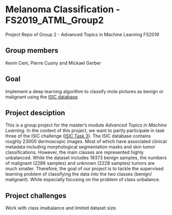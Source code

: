 # Melanoma Classification - FS2019_ATML_Group2
Project Repo of Group 2 - Advanced Topics in Machine Learning FS2019

## Group members
Kevin Ceni, Pierre Cuony and Mickael Gerber

## Goal
Implement a deep learning algorithm to classify mole pictures as benign or malignant using the [ISIC database](https://isic-archive.com/).

## Project desciption
This is a group project for the master’s module _Advanced Topics in Machine Learning_. In the context of this project, we want to partly participate in task three of the ISIC challenge ([ISIC Task 3](https://challenge2018.isic-archive.com/task3/)).
The ISIC database contains roughly 23000 dermoscopic images. Most of which have associated clinical metadata including morphological segmentation masks and skin tumor classifications. However, the main classes are represented highly unbalanced. While the dataset includes 19373 benign samples, the numbers of malignant (2286 samples) and unknown (2228 samples) tumors are much smaller.
Therefore, the goal of our project is to tackle the supervised learning problem of classifying the data into the two classes (benign/ malignant). While especially focusing on the problem of class unbalance.

## Project challenges
Work with class imabalance and limited dataset size.
